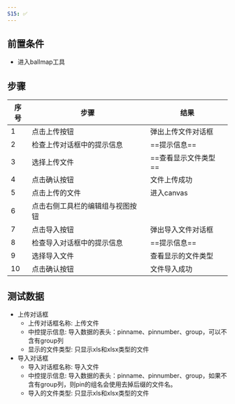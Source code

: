 ```yaml
---
S15: ✅
---
```


## 前置条件

- 进入ballmap工具

## 步骤

| 序号  | 步骤               | 结果           |
| --- | ---------------- | ------------ |
| 1   | 点击上传按钮           | 弹出上传文件对话框    |
| 2   | 检查上传对话框中的提示信息    | ==提示信息==     |
| 3   | 选择上传文件           | ==查看显示文件类型== |
| 4   | 点击确认按钮           | 文件上传成功       |
| 5   | 点击上传的文件          | 进入canvas     |
| 6   | 点击右侧工具栏的编辑组与视图按钮 |              |
| 7   | 点击导入按钮           | 弹出导入文件对话框    |
| 8   | 检查导入对话框中的提示信息    | ==提示信息==     |
| 9   | 选择导入文件           | 查看显示的文件类型    |
| 10  | 点击确认按钮           | 文件导入成功       |

## 测试数据

- 上传对话框
	- 上传对话框名称: 上传文件
	- 中控提示信息: 导入数据的表头：pinname、pinnumber、group，可以不含有group列
	- 显示的文件类型: 只显示xls和xlsx类型的文件
- 导入对话框
	- 导入对话框名称: 导入文件
	- 中控提示信息: 导入数据的表头：pinname、pinnumber、group，如果不含有group列，则pin的组名会使用去掉后缀的文件名。
	- 导入的文件类型: 只显示xls和xlsx类型的文件
